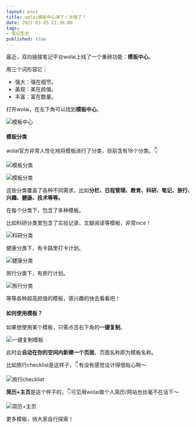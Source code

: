 ```yaml
---
layout: post
title: wolai模板中心来了！太强了！
date: 2021-03-05 22:36:00
tags: 
- 笔记生态
published: true
---
```






最近，双向链接笔记平台wolai上线了一个重磅功能：**模板中心**。

用三个词形容它：

- 强大：强在细节。
- 美观：美在颜值。
- 丰富：富在数量。

打开wolai，在左下角可以找到**模板中心**。


![模板中心](https://figurebed-iseex.oss-cn-hangzhou.aliyuncs.com/img/20210305183221.png)

#### 模板分类

wolai官方非常人性化地将模板进行了分类，目前含有18个分类。👇

![模板分类](https://figurebed-iseex.oss-cn-hangzhou.aliyuncs.com/img/20210305183936.png)

![模板分类](https://figurebed-iseex.oss-cn-hangzhou.aliyuncs.com/img/20210305183946.png)

这些分类覆盖了各种不同需求，比如**分栏、日程管理、教育、科研、笔记、旅行、兴趣、健康、技术等等。**

在每个分类下，包含了多种模板。

比如科研分类里包含了实验记录、文献阅读等模板，非常nice！

![科研分类](https://figurebed-iseex.oss-cn-hangzhou.aliyuncs.com/img/20210305184555.png)

健康分类下，有卡路里打卡计划。

![健康分类](https://figurebed-iseex.oss-cn-hangzhou.aliyuncs.com/img/20210305184726.png)

旅行分类下，有旅行计划。

![旅行分类](https://figurebed-iseex.oss-cn-hangzhou.aliyuncs.com/img/20210305184842.png)

等等各种超高颜值的模板，感兴趣的快去看看吧！

#### 如何使用模板？

如果想使用某个模板，只需点击右下角的**一键复制**。

![一键复制模板](https://figurebed-iseex.oss-cn-hangzhou.aliyuncs.com/img/20210305185106.png)

此时会**自动在你的空间内新建一个页面**，页面名称即为模板名称。


比如旅行checklist是这样子，👇有没有感觉设计得很贴心啊～

![旅行checklist](https://figurebed-iseex.oss-cn-hangzhou.aliyuncs.com/img/20210305185236.png)

**简历+主页**是这个样子的，👇可见用wolai做个人简历/网站也丝毫不在话下～

![简历+主页](https://figurebed-iseex.oss-cn-hangzhou.aliyuncs.com/img/20210305185353.png)

更多模板，待大家自行探索！